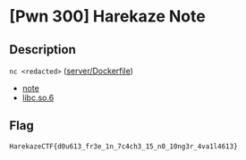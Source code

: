 # [Pwn 300] Harekaze Note
## Description
`nc <redacted>` ([server/Dockerfile](server/Dockerfile))

- [note](attachments/note)
- [libc.so.6](attachments/libc.so.6)

## Flag
```
HarekazeCTF{d0u613_fr3e_1n_7c4ch3_15_n0_10ng3r_4va1l4613}
```